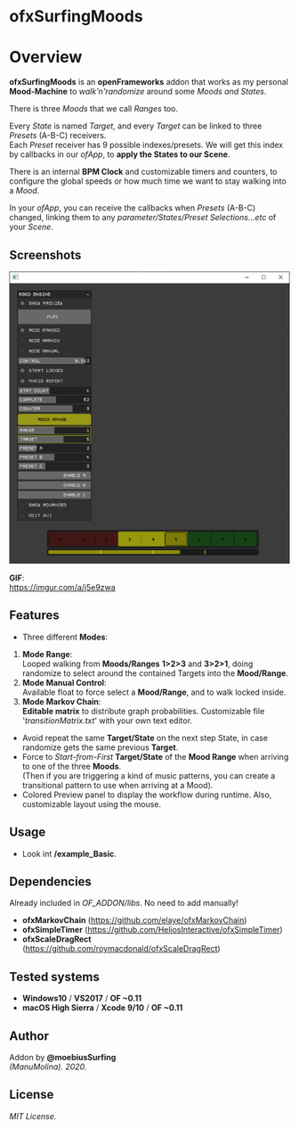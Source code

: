 ofxSurfingMoods
=============================

# Overview
**ofxSurfingMoods** is an **openFrameworks** addon that works as my personal **Mood-Machine** to *walk'n'randomize* around some *Moods and States*.  

There is three *Moods* that we call *Ranges* too.  

Every *State* is named *Target*, and every *Target* can be linked to three *Presets* (A-B-C) receivers.  
Each *Preset* receiver has 9 possible indexes/presets. We will get this index by callbacks in our *ofApp*, to **apply the States to our Scene**.  

There is an internal **BPM Clock** and customizable timers and counters, to configure the global speeds or how much time we want to stay walking into a *Mood*.  

In your *ofApp*, you can receive the callbacks when *Presets* (A-B-C) changed, linking them to any *parameter/States/Preset Selections...etc* of your *Scene*.

## Screenshots
![image](/readme_images/Capture1.PNG?raw=true "image")  

**GIF**:  
https://imgur.com/a/j5e9zwa

## Features
- Three different **Modes**:
1. **Mode Range**:  
Looped walking from **Moods/Ranges** **1>2>3** and **3>2>1**, doing randomize to select around the contained Targets into the **Mood/Range**.
2. **Mode Manual Control**:  
Available float to force select a **Mood/Range**, and to walk locked inside.
3. **Mode Markov Chain**:  
**Editable matrix** to distribute graph probabilities. Customizable file '*transitionMatrix.txt*' with your own text editor. 
- Avoid repeat the same **Target/State** on the next step State, in case randomize gets the same previous **Target**.
- Force to *Start-from-First* **Target/State** of the **Mood Range** when arriving to one of the three **Moods**.  
(Then if you are triggering a kind of music patterns, you can create a transitional pattern to use when arriving at a Mood).
- Colored Preview panel to display the workflow during runtime. Also, customizable layout using the mouse.

## Usage
 - Look int **/example_Basic**.

## Dependencies
Already included in *OF_ADDON/libs*. No need to add manually!
- **ofxMarkovChain** (https://github.com/elaye/ofxMarkovChain)
- **ofxSimpleTimer** (https://github.com/HeliosInteractive/ofxSimpleTimer)
- **ofxScaleDragRect** (https://github.com/roymacdonald/ofxScaleDragRect)

## Tested systems
- **Windows10** / **VS2017** / **OF ~0.11**
- **macOS High Sierra** / **Xcode 9/10** / **OF ~0.11**

## Author
Addon by **@moebiusSurfing**  
*(ManuMolina). 2020.*

## License
*MIT License.*